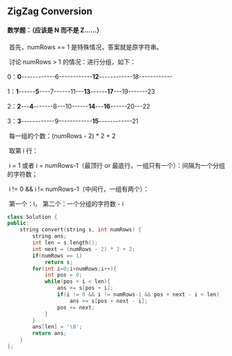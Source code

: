 ##  ZigZag Conversion 

#### 数学题：（应该是 N 而不是 Z......）

​		首先，numRows == 1 是特殊情况，答案就是原字符串。

​		讨论 numRows > 1 的情况：进行分组，如下：

​			0：**0**------------6------------**12**------------18------------

​			1：**1**------**5**----7------11---**13**------**17**---19-------23

​			2：**2**---**4**-------8---10------**14**---**16**------20---22

​			3：**3**------------9------------**15**------------21

​		每一组的个数：(numRows - 2) * 2 + 2

​		取第 i 行：

​			i = 1 或者 i = numRows-1（最顶行 or 最底行，一组只有一个）：间隔为一个分组的字符数；

​			i != 0 && i != numRows-1（中间行，一组有两个）：

​					第一个：i，		第二个：一个分组的字符数 - i

```c++
class Solution {
public:
    string convert(string s, int numRows) {
        string ans;
        int len = s.length();
        int next = (numRows - 2) * 2 + 2;
        if(numRows == 1)
            return s;
        for(int i=0;i<numRows;i++){
            int pos = 0;
            while(pos + i < len){
                ans += s[pos + i];
                if(i != 0 && i != numRows-1 && pos + next - i < len)
                    ans += s[pos + next - i];
                pos += next;
            }
        }
        ans[len] = '\0';
        return ans;
    }
};
```


